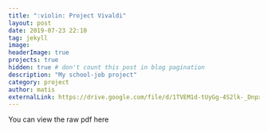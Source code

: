 ```yaml
---
title: ":violin: Project Vivaldi"
layout: post
date: 2019-07-23 22:10
tag: jekyll
image: 
headerImage: true
projects: true
hidden: true # don't count this post in blog pagination
description: "My school-job project"
category: project
author: matis
externalLink: https://drive.google.com/file/d/1TVEM1d-tUyGg-4S2lk-_DnpxBbq8Yd6p/view
---
```

You can view the raw pdf here
